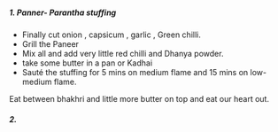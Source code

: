 ##### 1. **Panner- Parantha stuffing**

- Finally cut onion , capsicum , garlic , Green chilli.
- Grill the Paneer
- Mix all and add very little red chilli and Dhanya powder.
- take some butter in a pan or Kadhai 
- Sauté the stuffing for 5 mins on medium flame and 15 mins on low-medium flame.

Eat between bhakhri and little more butter on top and eat our heart out.

##### 2. 
